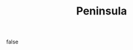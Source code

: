 ---
layout: photo
modal: true
thumb: https://csnapmediahost.github.io/assets1/Thumbs/Peninsula.jpg
full: https://csnapmediahost.github.io/assets1/Render/Peninsula.jpg
size: small
ar: portrait
body: false
title: "Peninsula"
---